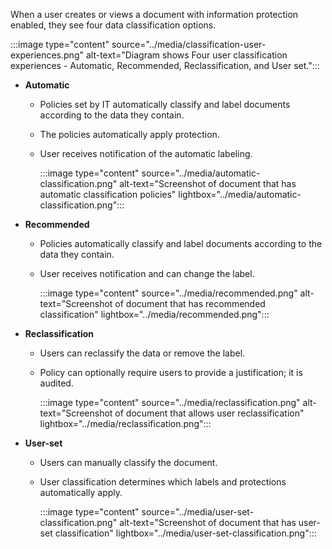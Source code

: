 When a user creates or views a document with information protection enabled, they see four data classification options.

<div class="centered">
  
:::image type="content" source="../media/classification-user-experiences.png" alt-text="Diagram shows Four user classification experiences - Automatic, Recommended, Reclassification, and User set.":::

</div>

- **Automatic**

  - Policies set by IT automatically classify and label documents according to the data they contain.
  - The policies automatically apply protection.
  - User receives notification of the automatic labeling.

    :::image type="content" source="../media/automatic-classification.png" alt-text="Screenshot of document that has automatic classification policies" lightbox="../media/automatic-classification.png":::

- **Recommended**

  - Policies automatically classify and label documents according to the data they contain.
  - User receives notification and can change the label.

    :::image type="content" source="../media/recommended.png" alt-text="Screenshot of document that has recommended classification" lightbox="../media/recommended.png":::

- **Reclassification**

  - Users can reclassify the data or remove the label.
  - Policy can optionally require users to provide a justification; it is audited.

    :::image type="content" source="../media/reclassification.png" alt-text="Screenshot of document that allows user reclassification" lightbox="../media/reclassification.png":::

- **User-set**

  - Users can manually classify the document.
  - User classification determines which labels and protections automatically apply.

    :::image type="content" source="../media/user-set-classification.png" alt-text="Screenshot of document that has user-set classification" lightbox="../media/user-set-classification.png":::
